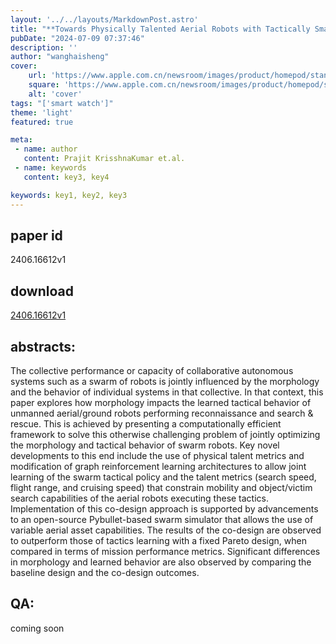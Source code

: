 ```yaml
---
layout: '../../layouts/MarkdownPost.astro'
title: "**Towards Physically Talented Aerial Robots with Tactically Smart Swarm Behavior thereof An Efficient Codesign Approach**"
pubDate: "2024-07-09 07:37:46"
description: ''
author: "wanghaisheng"
cover:
    url: 'https://www.apple.com.cn/newsroom/images/product/homepod/standard/Apple-HomePod-hero-230118_big.jpg.large_2x.jpg'
    square: 'https://www.apple.com.cn/newsroom/images/product/homepod/standard/Apple-HomePod-hero-230118_big.jpg.large_2x.jpg'
    alt: 'cover'
tags: "['smart watch']"
theme: 'light'
featured: true

meta:
 - name: author
   content: Prajit KrisshnaKumar et.al.
 - name: keywords
   content: key3, key4

keywords: key1, key2, key3
---
```


## paper id
2406.16612v1
## download
[2406.16612v1](http://arxiv.org/abs/2406.16612v1)
## abstracts:
The collective performance or capacity of collaborative autonomous systems such as a swarm of robots is jointly influenced by the morphology and the behavior of individual systems in that collective. In that context, this paper explores how morphology impacts the learned tactical behavior of unmanned aerial/ground robots performing reconnaissance and search & rescue. This is achieved by presenting a computationally efficient framework to solve this otherwise challenging problem of jointly optimizing the morphology and tactical behavior of swarm robots. Key novel developments to this end include the use of physical talent metrics and modification of graph reinforcement learning architectures to allow joint learning of the swarm tactical policy and the talent metrics (search speed, flight range, and cruising speed) that constrain mobility and object/victim search capabilities of the aerial robots executing these tactics. Implementation of this co-design approach is supported by advancements to an open-source Pybullet-based swarm simulator that allows the use of variable aerial asset capabilities. The results of the co-design are observed to outperform those of tactics learning with a fixed Pareto design, when compared in terms of mission performance metrics. Significant differences in morphology and learned behavior are also observed by comparing the baseline design and the co-design outcomes.
## QA:
coming soon
